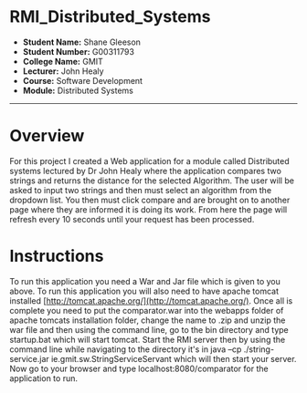 # RMI_Distributed_Systems

- **Student Name:** Shane Gleeson
- **Student Number:** G00311793
- **College Name:** GMIT
- **Lecturer:** John Healy
- **Course:** Software Development
- **Module:** Distributed Systems


---

# Overview

For this project I created a Web application for a module called Distributed systems lectured by Dr John Healy where the application compares two strings and returns the distance for the selected Algorithm. The user will be asked to input two strings and then must select an algorithm from the dropdown list. You then must click compare and are brought on to another page where they are informed it is doing its work. From here the page will refresh every 10 seconds until your request has been processed.

# Instructions
To run this application you need a War and Jar file which is given to you above. To run this application you will also need to have apache tomcat installed [http://tomcat.apache.org/](http://tomcat.apache.org/). Once all is complete you need to put the comparator.war into the webapps folder of apache tomcats installation folder, change the name to .zip and unzip the war file and then using the command line, go to the bin directory and type startup.bat which will start tomcat. Start the RMI server then by using the command line while navigating to the directory it's in java –cp ./string-service.jar ie.gmit.sw.StringServiceServant which will then start your server. Now go to your browser and type localhost:8080/comparator for the application to run.


